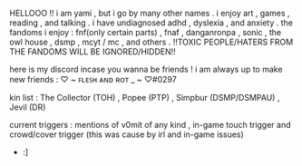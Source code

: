 HELLOOO !! i am yami , but i go by many other names . i enjoy art , games , reading , and talking . i have undiagnosed adhd , dyslexia , and anxiety .
the fandoms i enjoy : fnf(only certain parts) , fnaf , danganronpa , sonic , the owl house , dsmp , mcyt / mc , and others .
!!TOXIC PEOPLE/HATERS FROM THE FANDOMS WILL BE IGNORED/HIDDEN!!

here is my discord incase you wanna be friends ! i am always up to make new friends : ♡ ~ ꜰʟᴇꜱʜ ᴀɴᴅ ʀᴏᴛ _ ~ ♡#0297

kin list : The Collector (TOH) , Popee (PTP) , Simpbur (DSMP/DSMPAU) , Jevil (DR)

current triggers : mentions of v0mit of any kind , in-game touch trigger and crowd/cover trigger (this was cause by irl and in-game issues)

- :]
